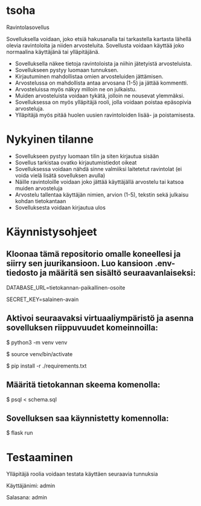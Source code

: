 # tsoha
Ravintolasovellus

Sovelluksella voidaan, joko etsiä hakusanalla tai tarkastella kartasta lähellä olevia ravintoloita ja niiden arvosteluita. Sovellusta voidaan käyttää joko normaalina käyttäjänä tai ylläpitäjänä.

- Sovelluksella näkee tietoja ravintoloista ja niihin jätetyistä arvosteluista.
- Sovellukseen pystyy luomaan tunnuksen.
- Kirjautuminen mahdollistaa omien arvosteluiden jättämisen.
- Arvostelussa on mahdollista antaa arvosana (1-5) ja jättää kommentti.
- Arvosteluissa myös näkyy milloin ne on julkaistu.
- Muiden arvosteluista voidaan tykätä, jolloin ne nousevat ylemmäksi.
- Sovelluksessa on myös ylläpitäjä rooli, jolla voidaan poistaa epäsopivia arvosteluja.
- Ylläpitäjä myös pitää huolen uusien ravintoloiden lisää- ja poistamisesta.

# Nykyinen tilanne

- Sovellukseen pystyy luomaan tilin ja siten kirjautua sisään
- Sovellus tarkistaa ovatko kirjautumistiedot oikeat
- Sovelluksessa voidaan nähdä sinne valmiiksi laitetetut ravintolat (ei voida vielä lisätä sovelluksen avulla)
- Näille ravintoloille voidaan joko jättää käyttäjällä arvostelu tai katsoa muiden arvosteluja
- Arvostelu tallentaa käyttäjän nimien, arvion (1-5), tekstin sekä julkaisu kohdan tietokantaan
- Sovelluksesta voidaan kirjautua ulos
# Käynnistysohjeet

## Kloonaa tämä repositorio omalle koneellesi ja siirry sen juurikansioon. Luo kansioon .env-tiedosto ja määritä sen sisältö seuraavanlaiseksi:

DATABASE_URL=tietokannan-paikallinen-osoite
  
SECRET_KEY=salainen-avain

## Aktivoi seuraavaksi virtuaaliympäristö ja asenna sovelluksen riippuvuudet komeinnoilla:

$ python3 -m venv venv
  
$ source venv/bin/activate
  
$ pip install -r ./requirements.txt

## Määritä tietokannan skeema komenolla:

$ psql < schema.sql

## Sovelluksen saa käynnistetty komennolla:

$ flask run

# Testaaminen

Ylläpitäjä roolia voidaan testata käyttäen seuraavia tunnuksia

Käyttäjänimi: admin

Salasana: admin

